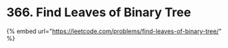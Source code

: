 # 366. Find Leaves of Binary Tree

{% embed url="https://leetcode.com/problems/find-leaves-of-binary-tree/" %}



